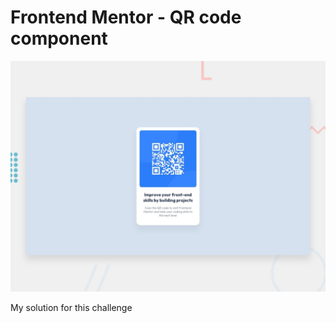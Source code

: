 # Frontend Mentor - QR code component

![Design preview for the QR code component coding challenge](./design/desktop-preview.jpg)

My solution for this challenge
